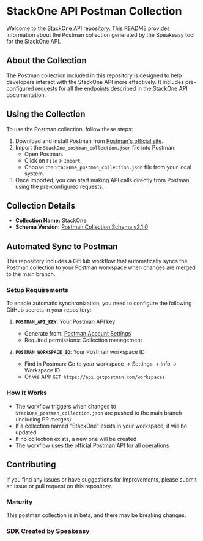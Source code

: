 # StackOne API Postman Collection

Welcome to the StackOne API repository. This README provides information about the Postman collection generated by the Speakeasy tool for the StackOne API.

## About the Collection

The Postman collection included in this repository is designed to help developers interact with the StackOne API more effectively. It includes pre-configured requests for all the endpoints described in the StackOne API documentation.

## Using the Collection

To use the Postman collection, follow these steps:

1. Download and install Postman from [Postman's official site](https://www.postman.com/downloads/).
2. Import the `StackOne_postman_collection.json` file into Postman:
   - Open Postman.
   - Click on `File` > `Import`.
   - Choose the `StackOne_postman_collection.json` file from your local system.
3. Once imported, you can start making API calls directly from Postman using the pre-configured requests.

## Collection Details

- **Collection Name:** StackOne
- **Schema Version:** [Postman Collection Schema v2.1.0](https://schema.getpostman.com/json/collection/v2.1.0/collection.json)

## Automated Sync to Postman

This repository includes a GitHub workflow that automatically syncs the Postman collection to your Postman workspace when changes are merged to the main branch.

### Setup Requirements

To enable automatic synchronization, you need to configure the following GitHub secrets in your repository:

1. **`POSTMAN_API_KEY`**: Your Postman API key
   - Generate from: [Postman Account Settings](https://postman.co/settings/me/api-keys)
   - Required permissions: Collection management

2. **`POSTMAN_WORKSPACE_ID`**: Your Postman workspace ID
   - Find in Postman: Go to your workspace → Settings → Info → Workspace ID
   - Or via API: `GET https://api.getpostman.com/workspaces`

### How It Works

- The workflow triggers when changes to `StackOne_postman_collection.json` are pushed to the main branch (including PR merges)
- If a collection named "StackOne" exists in your workspace, it will be updated
- If no collection exists, a new one will be created
- The workflow uses the official Postman API for all operations

## Contributing

If you find any issues or have suggestions for improvements, please submit an issue or pull request on this repository.


### Maturity

This postman collection is in beta, and there may be breaking changes.

### SDK Created by [Speakeasy](https://docs.speakeasyapi.dev/docs/using-speakeasy/client-sdks)
